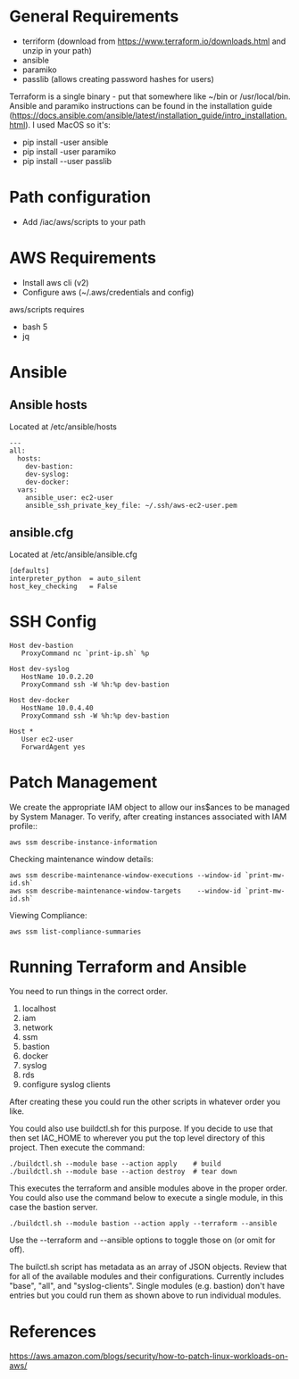 # General Requirements

* terriform (download from https://www.terraform.io/downloads.html and unzip in your path)
* ansible 
* paramiko
* passlib (allows creating password hashes for users)

Terraform is a single binary - put that somewhere like ~/bin or /usr/local/bin.  Ansible and paramiko instructions
can be found in the installation guide (https://docs.ansible.com/ansible/latest/installation_guide/intro_installation.html).
I used MacOS so it's:

* pip install -user ansible
* pip install -user paramiko
* pip install --user passlib

# Path configuration

* Add /iac/aws/scripts to your path

# AWS Requirements

* Install aws cli (v2)
* Configure aws (~/.aws/credentials and config)

aws/scripts requires

* bash 5
* jq

# Ansible

## Ansible hosts 

Located at /etc/ansible/hosts

```
---
all:
  hosts:
    dev-bastion:
    dev-syslog:
    dev-docker:
  vars:
    ansible_user: ec2-user
    ansible_ssh_private_key_file: ~/.ssh/aws-ec2-user.pem
```

## ansible.cfg

Located at /etc/ansible/ansible.cfg

```
[defaults]
interpreter_python 	= auto_silent
host_key_checking 	= False
```

# SSH Config

```
Host dev-bastion
   ProxyCommand nc `print-ip.sh` %p

Host dev-syslog
   HostName 10.0.2.20
   ProxyCommand ssh -W %h:%p dev-bastion

Host dev-docker
   HostName 10.0.4.40
   ProxyCommand ssh -W %h:%p dev-bastion

Host *
   User ec2-user
   ForwardAgent yes
```
# Patch Management 

We create the appropriate IAM object to allow our ins$ances to be managed by System Manager.  To verify,
after creating instances associated with IAM profile::

```
aws ssm describe-instance-information
```

Checking maintenance window details:

```
aws ssm describe-maintenance-window-executions --window-id `print-mw-id.sh`
aws ssm describe-maintenance-window-targets    --window-id `print-mw-id.sh`
```

Viewing Compliance:

```
aws ssm list-compliance-summaries
```

# Running Terraform and Ansible

You need to run things in the correct order.

1. localhost 
2. iam
3. network
4. ssm
5. bastion
6. docker
7. syslog
8. rds
9. configure syslog clients

After creating these you could run the other scripts in whatever order you like.

You could also use buildctl.sh for this purpose.  If you decide to use that then
set IAC_HOME to wherever you put the top level directory of this project.  Then
execute the command:

```
./buildctl.sh --module base --action apply    # build
./buildctl.sh --module base --action destroy  # tear down
```

This executes the terraform and ansible modules above in the proper order.  You 
could also use the command below to execute a single module, in this case the 
bastion server.

```
./buildctl.sh --module bastion --action apply --terraform --ansible
```

Use the --terraform and --ansible options to toggle those on (or omit for off).

The builctl.sh script has metadata as an array of JSON objects.  Review that for
all of the available modules and their configurations.  Currently includes "base",
"all", and "syslog-clients".  Single modules (e.g. bastion) don't have entries 
but you could run them as shown above to run individual modules.

# References 

https://aws.amazon.com/blogs/security/how-to-patch-linux-workloads-on-aws/
